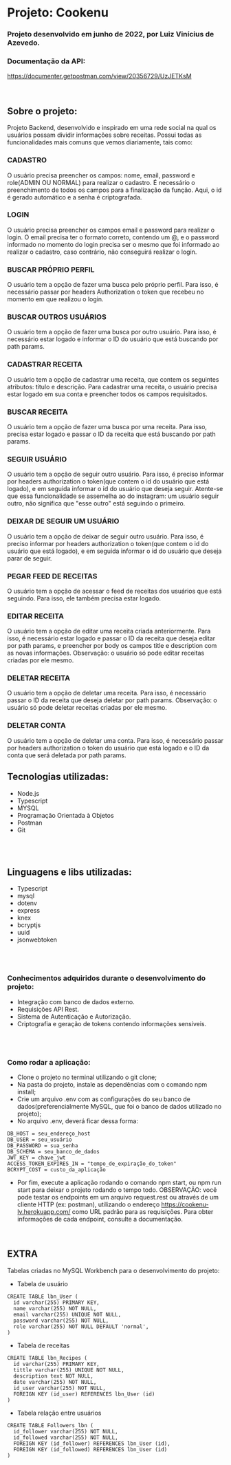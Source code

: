 # Projeto: Cookenu

### Projeto desenvolvido em junho de 2022, por Luiz Vinícius de Azevedo.

### Documentação da API:

https://documenter.getpostman.com/view/20356729/UzJETKsM

<br>

## Sobre o projeto: 
Projeto Backend, desenvolvido e inspirado em uma rede social na qual os usuários possam dividir informações sobre receitas. Possui todas as funcionalidades mais comuns que vemos diariamente, tais como:

### CADASTRO
O usuário precisa preencher os campos: nome, email, password e role(ADMIN OU NORMAL) para realizar o cadastro. É necessário o preenchimento de todos os campos para a finalização da função. Aqui, o id é gerado automático e a senha é criptografada.
<br>

### LOGIN
O usuário precisa preencher os campos email e password para realizar o login. O email precisa ter o formato correto, contendo um @, e o password informado no momento do login precisa ser o mesmo que foi informado ao realizar o cadastro, caso contrário, não conseguirá realizar o login.
<br>

### BUSCAR PRÓPRIO PERFIL
O usuário tem a opção de fazer uma busca pelo próprio perfil. Para isso, é necessário passar por headers Authorization o token que recebeu no momento em que realizou o login.
<br>

### BUSCAR OUTROS USUÁRIOS
O usuário tem a opção de fazer uma busca por outro usuário. Para isso, é necessário estar logado e informar o ID do usuário que está buscando por path params. 
<br>

### CADASTRAR RECEITA
O usuário tem a opção de cadastrar uma receita, que contem os seguintes atributos: título e descrição. Para cadastrar uma receita, o usuário precisa estar logado em sua conta e preencher todos os campos requisitados. 
<br>

### BUSCAR RECEITA
O usuário tem a opção de fazer uma busca por uma receita. Para isso, precisa estar logado e passar o ID da receita que está buscando por path params.
<br>

### SEGUIR USUÁRIO
O usuário tem a opção de seguir outro usuário. Para isso, é preciso informar por headers authorization o token(que contem o id do usuário que está logado), e em seguida informar o id do usuário que deseja seguir. Atente-se que essa funcionalidade se assemelha ao do instagram: um usuário seguir outro, não significa que "esse outro" está seguindo o primeiro.
<br>

### DEIXAR DE SEGUIR UM USUÁRIO
O usuário tem a opção de deixar de seguir outro usuário. Para isso, é preciso informar por headers authorization o token(que contem o id do usuário que está logado), e em seguida informar o id do usuário que deseja parar de seguir. 
<br>

### PEGAR FEED DE RECEITAS
O usuário tem a opção de acessar o feed de receitas dos usuários que está seguindo. Para isso, ele também precisa estar logado. 
<br>

### EDITAR RECEITA
O usuário tem a opção de editar uma receita criada anteriormente. Para isso, é necessário estar logado e passar o ID da receita que deseja editar por path params, e preencher por body os campos title e description com as novas informações. Observação: o usuário só pode editar receitas criadas por ele mesmo.
<br>

### DELETAR RECEITA
O usuário tem a opção de deletar uma receita. Para isso, é necessário passar o ID da receita que deseja deletar por path params. Observação: o usuário só pode deletar receitas criadas por ele mesmo.
<br>

### DELETAR CONTA
O usuário tem a opção de deletar uma conta. Para isso, é necessário passar por headers authorization o token do usuário que está logado e o ID da conta que será deletada por path params. 
<br>

## Tecnologias utilizadas:
- Node.js
- Typescript
- MYSQL
- Programação Orientada à Objetos
- Postman
- Git
<br>
<br>

## Linguagens e libs utilizadas:
- Typescript
- mysql
- dotenv
- express
- knex
- bcryptjs
- uuid
- jsonwebtoken
<br>
<br>

### Conhecimentos adquiridos durante o desenvolvimento do projeto:
- Integração com banco de dados externo.
- Requisições API Rest.
- Sistema de Autenticação e Autorização.
- Criptografia e geração de tokens contendo informações sensíveis.
<br>
<br>

### Como rodar a aplicação:
- Clone o projeto no terminal utilizando o git clone;
- Na pasta do projeto, instale as dependências com o comando npm install;
- Crie um arquivo .env com as configurações do seu banco de dados(preferencialmente MySQL, que foi o banco de dados utilizado no projeto);
- No arquivo .env, deverá ficar dessa forma:

```
DB_HOST = seu_endereço_host
DB_USER = seu_usuário
DB_PASSWORD = sua_senha
DB_SCHEMA = seu_banco_de_dados
JWT_KEY = chave_jwt
ACCESS_TOKEN_EXPIRES_IN = "tempo_de_expiração_do_token"
BCRYPT_COST = custo_da_aplicação
```
- Por fim, execute a aplicação rodando o comando npm start, ou npm run start para deixar o projeto rodando o tempo todo.
OBSERVAÇÃO: você pode testar os endpoints em um arquivo request.rest ou através de um cliente HTTP (ex: postman), utilizando o endereço https://cookenu-lv.herokuapp.com/ como URL padrão para as requisições. Para obter informações de cada endpoint, consulte a documentação.
<br>

## EXTRA

Tabelas criadas no MySQL Workbench para o desenvolvimento do projeto:

- Tabela de usuário

```
CREATE TABLE lbn_User (
  id varchar(255) PRIMARY KEY,
  name varchar(255) NOT NULL,
  email varchar(255) UNIQUE NOT NULL,
  password varchar(255) NOT NULL,
  role varchar(255) NOT NULL DEFAULT 'normal', 
)
```

- Tabela de receitas
```
CREATE TABLE lbn_Recipes (
  id varchar(255) PRIMARY KEY,
  tittle varchar(255) UNIQUE NOT NULL,
  description text NOT NULL,
  date varchar(255) NOT NULL,
  id_user varchar(255) NOT NULL,
  FOREIGN KEY (id_user) REFERENCES lbn_User (id)
)
```

- Tabela relação entre usuários
```
CREATE TABLE Followers_lbn (
  id_follower varchar(255) NOT NULL,
  id_followed varchar(255) NOT NULL,
  FOREIGN KEY (id_follower) REFERENCES lbn_User (id),
  FOREIGN KEY (id_followed) REFERENCES lbn_User (id)
)
```
